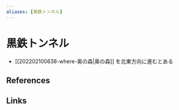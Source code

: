 ```yaml
---
aliases: [黒鉄トンネル]
---
```

# 黒鉄トンネル

- [[202202100638-where-奥の森|奥の森]] を北東方向に進むとある

## References



## Links


